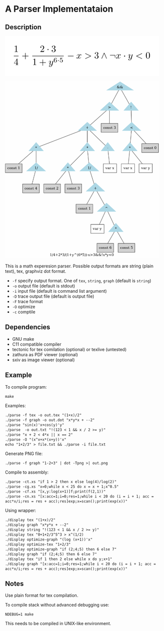 A Parser Implementataion
========================

## Description

![alt text](https://github.com/summaryInfo/ispras_course/raw/parser/data/1.png "Generated TeX")

![alt text](https://github.com/summaryInfo/ispras_course/raw/parser/data/2.png "Generated graph image")


This is a math experesion parser.
Possible output formats are string (plain text), tex, graphviz dot format.

* `-f` specify output format. One of `tex`, `string`, `graph` (default is `string`)
* `-o` output file (default is stdout)
* `-i` input file (default is command list argument)
* `-D` trace output file (default is output file)
* `-F` trace format
* `-O` optimize
* `-c` comptile

## Dependencies

* GNU make
* C11 compatible compiler
* tectonic for tex comilation (optional) or texlive (untested)
* zathura as PDF viewer (optional)
* sxiv as image viewer (optional)

## Example

To compile program:

    make

Examples:

    ./parse -f tex -o out.tex "(1+x)/2"
    ./parse -f graph -o out.dot "x*y*x + --2"
    ./parse "sin(x)'x+cos(y)'y"
    ./parse  -o out.txt "!(123 < 1 && x / 2 >= y)"
    ./parse "x + 2 < 4*x || x == 2"
    ./parse -O "(x^x+x*(x+y))'x"
    echo "1+2/3" > file.txt && ./parse -i file.txt

Generate PNG file:

    ./parse -f graph "1-2+3" | dot -Tpng >| out.png

Compile to assembly:

    ./parse -ct.xs "if 1 > 2 then x else log(4)/log(2)"
    ./parse -cg.xs "x=0;while x < 25 do x = x + 1;x^0.5"
    ./parse -cf.xs "[x,y:log(x+1)]f;print(f(2,1))"
    ./parse -cn.xs "[x:acc=1;i=0;res=1;while i < 20 do (i = i + 1; acc = acc*x/i;res = res + acc);res]exp;x=scan();print(exp(x))"

Using wrapper:

    ./display tex "(1+x)/2"
    ./display graph "x*y*x + --2"
    ./display string "!(123 < 1 && x / 2 >= y)"
    ./display tex "0+1+2/3^5^3 > x^(1/2)
    ./display optimize-graph "(log (x+1))'x"
    ./display optimize-tex "1+2/3"
    ./display optimize-graph "if (2;4;5) then 6 else 7"
    ./display graph "if (2;4;5) then 6 else 7"
    ./display tex "if 1 then 2 else while x do y;x+1"
    ./display graph "[x:acc=1;i=0;res=1;while i < 20 do (i = i + 1; acc = acc*x/i;res = res + acc);res]exp;x=scan();print(exp(x))"

## Notes

Use plain format for tex compilation.

To compile stack without advanced debugging use:

    NDEBUG=1 make

This needs to be compiled in UNIX-like environment.
